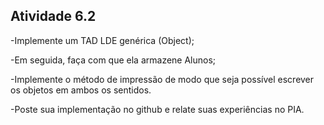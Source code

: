 ## Atividade 6.2

-Implemente um TAD LDE genérica (Object);

-Em seguida, faça com que ela armazene Alunos;

-Implemente o método de impressão de modo que seja possível escrever os objetos em ambos os sentidos.

-Poste sua implementação no github e relate suas experiências no PIA.